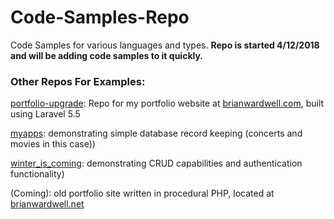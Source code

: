 # Code-Samples-Repo
Code Samples for various languages and types. <strong>Repo is started 4/12/2018 and will be adding code samples to it quickly.</strong>
<h3>Other Repos For Examples:</h3>
<p><a href="https://github.com/SpartanByte/portfolio-upgrade" title="Portfolio Repo">portfolio-upgrade</a>: Repo for my portfolio website at <a href="http://brianwardwell.com">brianwardwell.com</a>, built using Laravel 5.5</p>
<p><a href="https://github.com/SpartanByte/myapps" title="myapps">myapps</a>: demonstrating simple database record keeping (concerts and movies in this case))</p>
<p><a href="https://github.com/SpartanByte/winter_is_coming" title="winter_is_coming">winter_is_coming</a>: demonstrating CRUD capabilities and authentication functionality)</p>
<p>(Coming): old portfolio site written in procedural PHP, located at <a href="http://brianwardwell.net" title="brianwardwell.net">brianwardwell.net</a></p>
